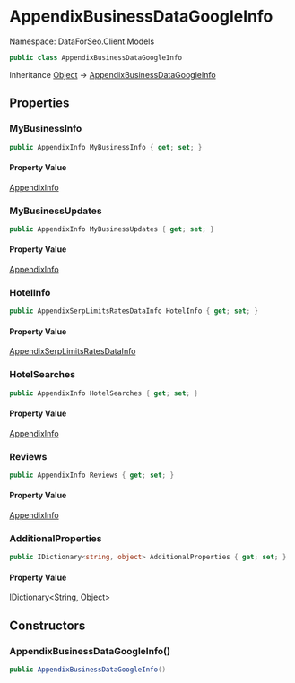 # AppendixBusinessDataGoogleInfo

Namespace: DataForSeo.Client.Models

```csharp
public class AppendixBusinessDataGoogleInfo
```

Inheritance [Object](https://docs.microsoft.com/en-us/dotnet/api/system.object) → [AppendixBusinessDataGoogleInfo](./dataforseo.client.models.appendixbusinessdatagoogleinfo.md)

## Properties

### **MyBusinessInfo**

```csharp
public AppendixInfo MyBusinessInfo { get; set; }
```

#### Property Value

[AppendixInfo](./dataforseo.client.models.appendixinfo.md)<br>

### **MyBusinessUpdates**

```csharp
public AppendixInfo MyBusinessUpdates { get; set; }
```

#### Property Value

[AppendixInfo](./dataforseo.client.models.appendixinfo.md)<br>

### **HotelInfo**

```csharp
public AppendixSerpLimitsRatesDataInfo HotelInfo { get; set; }
```

#### Property Value

[AppendixSerpLimitsRatesDataInfo](./dataforseo.client.models.appendixserplimitsratesdatainfo.md)<br>

### **HotelSearches**

```csharp
public AppendixInfo HotelSearches { get; set; }
```

#### Property Value

[AppendixInfo](./dataforseo.client.models.appendixinfo.md)<br>

### **Reviews**

```csharp
public AppendixInfo Reviews { get; set; }
```

#### Property Value

[AppendixInfo](./dataforseo.client.models.appendixinfo.md)<br>

### **AdditionalProperties**

```csharp
public IDictionary<string, object> AdditionalProperties { get; set; }
```

#### Property Value

[IDictionary&lt;String, Object&gt;](https://docs.microsoft.com/en-us/dotnet/api/system.collections.generic.idictionary-2)<br>

## Constructors

### **AppendixBusinessDataGoogleInfo()**

```csharp
public AppendixBusinessDataGoogleInfo()
```
